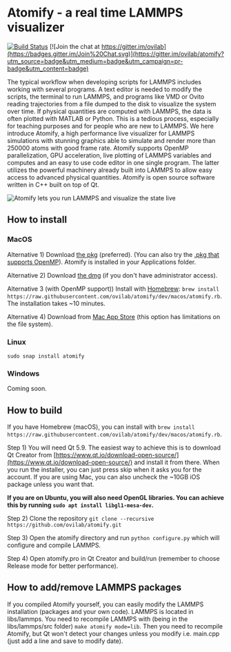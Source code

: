 # Atomify - a real time LAMMPS visualizer # 

[![Build Status](https://travis-ci.org/ovilab/atomify.svg?branch=dev)](https://travis-ci.org/ovilab/atomify)
[![Join the chat at https://gitter.im/ovilab](https://badges.gitter.im/Join%20Chat.svg)](https://gitter.im/ovilab/atomify?utm_source=badge&utm_medium=badge&utm_campaign=pr-badge&utm_content=badge)

The typical workflow when developing scripts for LAMMPS includes working with several programs. A text editor is needed to modify the scripts, the terminal to run LAMMPS, and programs like VMD or Ovito reading trajectories from a file dumped to the disk to visualize the system over time. If physical quantities are computed with LAMMPS, the data is often plotted with MATLAB or Python. This is a tedious process, especially for teaching purposes and for people who are new to LAMMPS. We here introduce Atomify, a high performance live visualizer for LAMMPS simulations with stunning graphics able to simulate and render more than 250000 atoms with good frame rate. Atomify supports OpenMP parallelization, GPU acceleration, live plotting of LAMMPS variables and computes and an easy to use code editor in one single program. The latter utilizes the powerful machinery already built into LAMMPS to allow easy access to advanced physical quantities. Atomify is open source software written in C++ built on top of Qt. 

![Atomify lets you run LAMMPS and visualize the state live](https://github.com/ovilab/atomify/raw/dev/screenshots/screenshot.png "Atomify lets you run LAMMPS and visualize the state live")


## How to install ##
### MacOS ###
Alternative 1) Download [the pkg](https://github.com/ovilab/atomify/releases/download/v2.0.10/Atomify-2.0.10-macos.pkg) (preferred). (You can also try the [.pkg that supports OpenMP](https://github.com/ovilab/atomify/releases/download/v2.0.10/Atomify-2.0.10-macos-omp.pkg)). Atomify is installed in your Applications folder.

Alternative 2) Download [the dmg](https://github.com/ovilab/atomify/releases/download/v2.0.10/Atomify-2.0.10-macos.dmg) (if you don't have administrator access).

Alternative 3 (with OpenMP support)) 
Install with [Homebrew](https://brew.sh): `brew install https://raw.githubusercontent.com/ovilab/atomify/dev/macos/atomify.rb`. The installation takes ~10 minutes.

Alternative 4) Download from [Mac App Store](https://itunes.apple.com/us/app/atomify/id1192327034?mt=12) (this option has limitations on the file system).

### Linux ###
`sudo snap install atomify`

### Windows ###
Coming soon.


## How to build ##
If you have Homebrew (macOS), you can install with `brew install https://raw.githubusercontent.com/ovilab/atomify/dev/macos/atomify.rb`.

Step 1)
You will need Qt 5.9. The easiest way to achieve this is to download Qt Creator from [https://www.qt.io/download-open-source/](https://www.qt.io/download-open-source/) and install it from there. When you run the installer, you can just press skip when it asks you for the account. If you are using Mac, you can also uncheck the ~10GB iOS package unless you want that.

**If you are on Ubuntu, you will also need OpenGL libraries. You can achieve this by running `sudo apt install libgl1-mesa-dev`.**

Step 2)
Clone the repository `git clone --recursive https://github.com/ovilab/atomify.git`

Step 3)
Open the atomify directory and run `python configure.py` which will configure and compile LAMMPS. 

Step 4)
Open atomify.pro in Qt Creator and build/run (remember to choose Release mode for better performance).

## How to add/remove LAMMPS packages ##
If you compiled Atomify yourself, you can easily modify the LAMMPS installation (packages and your own code).
LAMMPS is located in libs/lammps. You need to recompile LAMMPS with (being in the libs/lammps/src folder)
`make atomify mode=lib`. Then you need to recompile Atomify, but Qt won't detect your changes unless you modify i.e. main.cpp (just add a line and save to modify date). 

